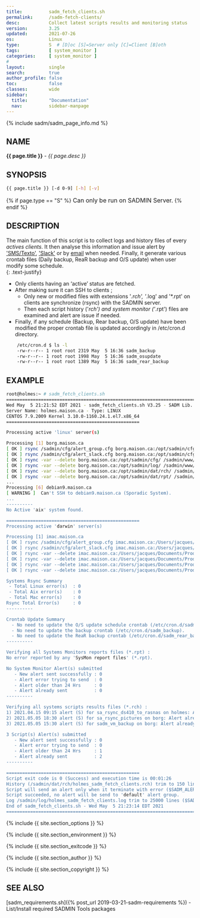 ```yaml
---
title:          sadm_fetch_clients.sh
permalink:      /sadm-fetch-clients/
desc:           Collect latest scripts results and monitoring status
version:        3.25
updated:        2021-07-26
os:             Linux 
type:           S  # [D]oc [S]=Server only [C]=Client [B]oth
tags:           [ system_monitor ] 
categories:     [ system_monitor ] 
#
layout:         single
search:         true
author_profile: false
toc:            false
classes:        wide
sidebar:
  title:        "Documentation"
  nav:          sidebar-manpage
---
```


{% include sadm/sadm_page_info.md %}

<a id="name"></a>
## NAME
**{{ page.title }}** - *{{ page.desc }}*   



<a id="synopsis"></a>
## SYNOPSIS

```bash
{{ page.title }} [-d 0-9] [-h] [-v]
```
{% if page.type == "S" %}
<font size="3">Can only be run on SADMIN Server.</font>
{% endif %}



<a id="description"></a>
## DESCRIPTION
The main function of this script is to collect logs and history files of every *actives clients*. It 
then analyse this information and issue alert by ['SMS/Texto'](/assets/img/sms/textbelt_step10_sms_receive.png), ['Slack'](/assets/img/slack/slack_warning.png) or by [email](/assets/img/mail/sysmon_mail_notification.png) when needed. Finally, it generate 
various crontab files (Daily backup, ReaR backup and O/S update) when user modify some schedule.  
{: .text-justify}

- Only clients having an ‘active’ status are fetched.   
- After making sure it can SSH to clients ;    
    - Only new or modified files with extensions '*.rch', '*.log' and '*.rpt' on clients are
synchronize (rsync) with the SADMIN server.  
    - Then each script history ('*rch') and system monitor ('*.rpt') files are examined and alert
are issue if needed.  
- Finally, if any schedule (Backup, Rear backup, O/S update) have been modified the proper
crontab file is updated accordingly in /etc/cron.d directory.  

```bash
    /etc/cron.d $ ls -l 
    -rw-r--r-- 1 root root 2319 May  5 16:36 sadm_backup
    -rw-r--r-- 1 root root 1998 May  5 16:36 sadm_osupdate
    -rw-r--r-- 1 root root 1389 May  5 16:36 sadm_rear_backup
```


<a id="examples"></a>
## EXAMPLE

```bash
root@holmes:~ # sadm_fetch_clients.sh
================================================================================
Wed May  5 21:21:52 EDT 2021 - sadm_fetch_clients.sh V3.25 - SADM Lib. V3.69
Server Name: holmes.maison.ca - Type: LINUX
CENTOS 7.9.2009 Kernel 3.10.0-1160.24.1.el7.x86_64
==================================================

Processing active 'linux' server(s)

Processing [1] borg.maison.ca
[ OK ] rsync /sadmin/cfg/alert_group.cfg borg.maison.ca:/opt/sadmin/cfg/alert_group.cfg
[ OK ] rsync /sadmin/cfg/alert_slack.cfg borg.maison.ca:/opt/sadmin/cfg/alert_slack.cfg
[ OK ] rsync -var --delete borg.maison.ca:/opt/sadmin/cfg/ /sadmin/www/dat/borg/cfg/
[ OK ] rsync -var --delete borg.maison.ca:/opt/sadmin/log/ /sadmin/www/dat/borg/log/
[ OK ] rsync -var --delete borg.maison.ca:/opt/sadmin/dat/rch/ /sadmin/www/dat/borg/rch/
[ OK ] rsync -var --delete borg.maison.ca:/opt/sadmin/dat/rpt/ /sadmin/www/dat/borg/rpt/
...
Processing [6] debian9.maison.ca
[ WARNING ]  Can't SSH to debian9.maison.ca (Sporadic System).
...
----------
No Active 'aix' system found.

==================================================
Processing active 'darwin' server(s)

Processing [1] imac.maison.ca
[ OK ] rsync /sadmin/cfg/alert_group.cfg imac.maison.ca:/Users/jacques/Documents/Prod/sadmin/cfg/alert_group.cfg
[ OK ] rsync /sadmin/cfg/alert_slack.cfg imac.maison.ca:/Users/jacques/Documents/Prod/sadmin/cfg/alert_slack.cfg
[ OK ] rsync -var --delete imac.maison.ca:/Users/jacques/Documents/Prod/sadmin/cfg/ /sadmin/www/dat/imac/cfg/
[ OK ] rsync -var --delete imac.maison.ca:/Users/jacques/Documents/Prod/sadmin/log/ /sadmin/www/dat/imac/log/
[ OK ] rsync -var --delete imac.maison.ca:/Users/jacques/Documents/Prod/sadmin/dat/rch/ /sadmin/www/dat/imac/rch/
[ OK ] rsync -var --delete imac.maison.ca:/Users/jacques/Documents/Prod/sadmin/dat/rpt/ /sadmin/www/dat/imac/rpt/

Systems Rsync Summary
 - Total Linux error(s)  : 0
 - Total Aix error(s)    : 0
 - Total Mac error(s)    : 0
Rsync Total Error(s)     : 0
----------

Crontab Update Summary
  - No need to update the O/S update schedule crontab (/etc/cron.d/sadm_osupdate).
  - No need to update the backup crontab (/etc/cron.d/sadm_backup).
  - No need to update the ReaR backup crontab (/etc/cron.d/sadm_rear_backup).
----------

Verifying all Systems Monitors reports files (*.rpt) :
No error reported by any 'SysMon report files' (*.rpt).

No System Monitor Alert(s) submitted
   - New alert sent successfully : 0
   - Alert error trying to send  : 0
   - Alert older than 24 Hrs     : 0
   - Alert already sent          : 0
----------

Verifying all systems scripts results files (*.rch) :
1) 2021.04.15 09:15 alert (S) for sa_rsync_ds410_to_rasnas on holmes: Alert is older than 24 hrs.
2) 2021.05.05 18:30 alert (S) for sa_rsync_pictures on borg: Alert already sent.
3) 2021.05.05 15:30 alert (S) for sadm_vm_backup on borg: Alert already sent.

3 Script(s) Alert(s) submitted
   - New alert sent successfully : 0
   - Alert error trying to send  : 0
   - Alert older than 24 Hrs     : 1
   - Alert already sent          : 2
----------

==================================================
Script exit code is 0 (Success) and execution time is 00:01:26
History (/sadmin/dat/rch/holmes_sadm_fetch_clients.rch) trim to 150 lines ($SADM_MAX_RCLINE=150).
Script will send an alert only when it terminate with error ($SADM_ALERT_TYPE=1).
Script succeeded, no alert will be send to 'default' alert group.
Log /sadmin/log/holmes_sadm_fetch_clients.log trim to 25000 lines ($SADM_MAX_LOGLINE=25000).
End of sadm_fetch_clients.sh - Wed May  5 21:23:14 EDT 2021
================================================================================

```
<!-- ![Daily Script Report Example](/assets/img/man/sadm_daily_report_script.png){: .align-center} -->


{% include {{ site.section_options     }} %}

{% include {{ site.section_environment }} %}

{% include {{ site.section_exitcode    }} %}

{% include {{ site.section_author      }} %}

{% include {{ site.section_copyright   }} %}


<a id="seealso"></a>
## SEE ALSO

[sadm_requirements.sh]({% post_url 2019-03-21-sadm-requirements %}) - List/Install required SADMIN Tools packages  
